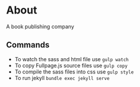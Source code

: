 # About

A book publishing company

## Commands

- To watch the sass and html file use `gulp watch`
- To copy Fullpage.js source files use `gulp copy`
- To compile the sass files into css use `gulp style`
- To run jekyll `bundle exec jekyll serve`
